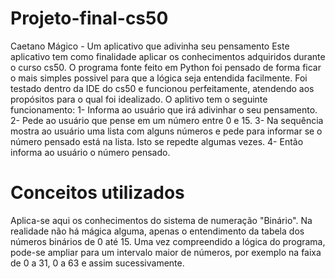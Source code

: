 # Projeto-final-cs50
Caetano Mágico - Um aplicativo que adivinha seu pensamento
Este aplicativo tem como finalidade aplicar os conhecimentos adquiridos durante o curso cs50.
O programa fonte feito em Python foi pensado de forma ficar o mais simples possivel para que a lógica seja entendida facilmente.
Foi testado dentro da IDE do cs50 e funcionou perfeitamente, atendendo aos propósitos para o qual foi idealizado.
O aplitivo tem o seguinte funcionamento:
1- Informa ao usuário que irá adivinhar o seu pensamento.
2- Pede ao usuário que pense em um número entre 0 e 15.
3- Na sequência mostra ao usuário uma lista com alguns números e pede para informar se o número pensado está na lista. Isto se repedte algumas vezes.
4- Então informa ao usuário o número pensado.
# Conceitos utilizados
Aplica-se aqui os conhecimentos do sistema de numeração "Binário". Na realidade não há mágica alguma, apenas o entendimento da tabela dos números binários de 0 até 15.
Uma vez compreendido a lógica do programa, pode-se ampliar para um intervalo maior de números, por exemplo na faixa de 0 a 31, 0 a 63 e assim sucessivamente.
